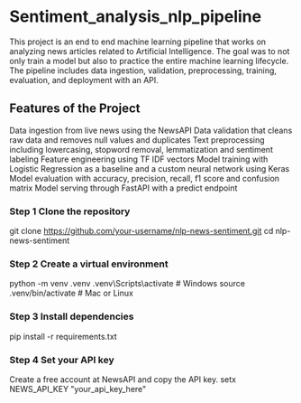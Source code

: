 # Sentiment_analysis_nlp_pipeline

This project is an end to end machine learning pipeline that works on analyzing news articles related to Artificial Intelligence. The goal was to not only train a model but also to practice the entire machine learning lifecycle. The pipeline includes data ingestion, validation, preprocessing, training, evaluation, and deployment with an API.

## Features of the Project

Data ingestion from live news using the NewsAPI
Data validation that cleans raw data and removes null values and duplicates
Text preprocessing including lowercasing, stopword removal, lemmatization and sentiment labeling
Feature engineering using TF IDF vectors
Model training with Logistic Regression as a baseline and a custom neural network using Keras
Model evaluation with accuracy, precision, recall, f1 score and confusion matrix
Model serving through FastAPI with a predict endpoint

### Step 1 Clone the repository
git clone https://github.com/your-username/nlp-news-sentiment.git
cd nlp-news-sentiment
### Step 2 Create a virtual environment
python -m venv .venv
.venv\Scripts\activate   # Windows
source .venv/bin/activate  # Mac or Linux
### Step 3 Install dependencies
pip install -r requirements.txt
### Step 4 Set your API key
Create a free account at NewsAPI and copy the API key.
setx NEWS_API_KEY "your_api_key_here"
### 
